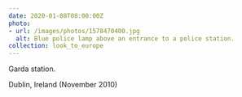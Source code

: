```yaml
---
date: 2020-01-08T08:00:00Z
photo:
- url: /images/photos/1578470400.jpg
  alt: Blue police lamp above an entrance to a police station.
collection: look_to_europe
---
```

Garda station.

Dublin, Ireland (November 2010)
